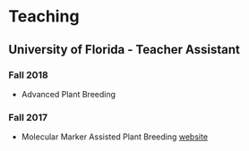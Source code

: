 # Teaching

## University of Florida - Teacher Assistant 

### Fall 2018

- Advanced Plant Breeding

### Fall 2017

-  Molecular Marker Assisted Plant Breeding [website](https://hos6236.github.io/)


